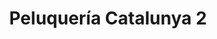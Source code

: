 ---
title: "Peluquería Catalunya 2"
url: /sant-boi-de-llobregat/peluqueria-catalunya-2/
shop: peluquería
---